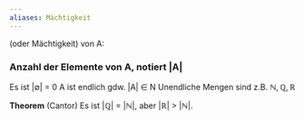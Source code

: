 ```yaml
---
aliases: Mächtigkeit
---
```


(oder Mächtigkeit) von A: 
### Anzahl der Elemente von A, notiert **|A|** 

Es ist |∅| = 0
A ist endlich gdw. |A| ∈ N
Unendliche Mengen sind z.B. $\mathbb N, \mathbb Q, \mathbb R$

**Theorem** (Cantor) Es ist |$\mathbb Q$| = |$\mathbb N$|, aber |$\mathbb R$| > |$\mathbb N$|.